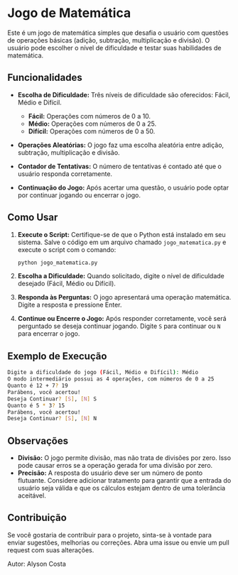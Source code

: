 
# Jogo de Matemática

Este é um jogo de matemática simples que desafia o usuário com questões de operações básicas (adição, subtração, multiplicação e divisão). O usuário pode escolher o nível de dificuldade e testar suas habilidades de matemática.

## Funcionalidades

- **Escolha de Dificuldade:** Três níveis de dificuldade são oferecidos: Fácil, Médio e Difícil.
  - **Fácil:** Operações com números de 0 a 10.
  - **Médio:** Operações com números de 0 a 25.
  - **Difícil:** Operações com números de 0 a 50.

- **Operações Aleatórias:** O jogo faz uma escolha aleatória entre adição, subtração, multiplicação e divisão.

- **Contador de Tentativas:** O número de tentativas é contado até que o usuário responda corretamente.

- **Continuação do Jogo:** Após acertar uma questão, o usuário pode optar por continuar jogando ou encerrar o jogo.

## Como Usar

1. **Execute o Script:** Certifique-se de que o Python está instalado em seu sistema. Salve o código em um arquivo chamado `jogo_matematica.py` e execute o script com o comando:
   ```bash
   python jogo_matematica.py
   ```

2. **Escolha a Dificuldade:** Quando solicitado, digite o nível de dificuldade desejado (Fácil, Médio ou Difícil).

3. **Responda às Perguntas:** O jogo apresentará uma operação matemática. Digite a resposta e pressione Enter.

4. **Continue ou Encerre o Jogo:** Após responder corretamente, você será perguntado se deseja continuar jogando. Digite `S` para continuar ou `N` para encerrar o jogo.

## Exemplo de Execução

```bash
Digite a dificuldade do jogo (Fácil, Médio e Difícil): Médio
O modo intermediário possui as 4 operações, com números de 0 a 25
Quanto é 12 + 7? 19
Parábens, você acertou!
Deseja Continuar? [S], [N] S
Quanto é 5 * 3? 15
Parábens, você acertou!
Deseja Continuar? [S], [N] N
```

## Observações

- **Divisão:** O jogo permite divisão, mas não trata de divisões por zero. Isso pode causar erros se a operação gerada for uma divisão por zero.
- **Precisão:** A resposta do usuário deve ser um número de ponto flutuante. Considere adicionar tratamento para garantir que a entrada do usuário seja válida e que os cálculos estejam dentro de uma tolerância aceitável.

## Contribuição

Se você gostaria de contribuir para o projeto, sinta-se à vontade para enviar sugestões, melhorias ou correções. Abra uma issue ou envie um pull request com suas alterações.

Autor:
Alyson Costa

